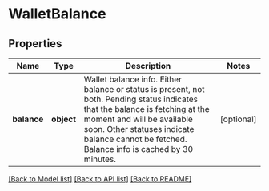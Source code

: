 # WalletBalance

## Properties
Name | Type | Description | Notes
------------ | ------------- | ------------- | -------------
**balance** | **object** | Wallet balance info. Either balance or status is present, not both. Pending status indicates that the balance is fetching at the moment and will be available soon. Other statuses indicate balance cannot be fetched. Balance info is cached by 30 minutes.  | [optional] 

[[Back to Model list]](../README.md#documentation-for-models) [[Back to API list]](../README.md#documentation-for-api-endpoints) [[Back to README]](../README.md)


